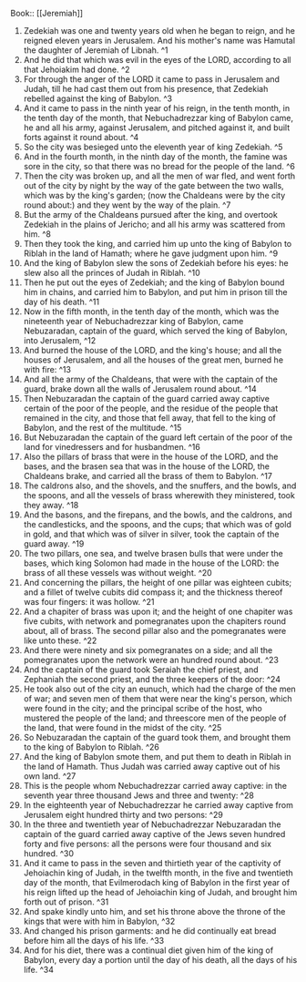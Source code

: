  Book:: [[Jeremiah]]
 1. Zedekiah was one and twenty years old when he began to reign, and he reigned eleven years in Jerusalem. And his mother's name was Hamutal the daughter of Jeremiah of Libnah. ^1
 2. And he did that which was evil in the eyes of the LORD, according to all that Jehoiakim had done. ^2
 3. For through the anger of the LORD it came to pass in Jerusalem and Judah, till he had cast them out from his presence, that Zedekiah rebelled against the king of Babylon. ^3
 4. And it came to pass in the ninth year of his reign, in the tenth month, in the tenth day of the month, that Nebuchadrezzar king of Babylon came, he and all his army, against Jerusalem, and pitched against it, and built forts against it round about. ^4
 5. So the city was besieged unto the eleventh year of king Zedekiah. ^5
 6. And in the fourth month, in the ninth day of the month, the famine was sore in the city, so that there was no bread for the people of the land. ^6
 7. Then the city was broken up, and all the men of war fled, and went forth out of the city by night by the way of the gate between the two walls, which was by the king's garden; (now the Chaldeans were by the city round about:) and they went by the way of the plain. ^7
 8. But the army of the Chaldeans pursued after the king, and overtook Zedekiah in the plains of Jericho; and all his army was scattered from him. ^8
 9. Then they took the king, and carried him up unto the king of Babylon to Riblah in the land of Hamath; where he gave judgment upon him. ^9
 10. And the king of Babylon slew the sons of Zedekiah before his eyes: he slew also all the princes of Judah in Riblah. ^10
 11. Then he put out the eyes of Zedekiah; and the king of Babylon bound him in chains, and carried him to Babylon, and put him in prison till the day of his death. ^11
 12. Now in the fifth month, in the tenth day of the month, which was the nineteenth year of Nebuchadrezzar king of Babylon, came Nebuzaradan, captain of the guard, which served the king of Babylon, into Jerusalem, ^12
 13. And burned the house of the LORD, and the king's house; and all the houses of Jerusalem, and all the houses of the great men, burned he with fire: ^13
 14. And all the army of the Chaldeans, that were with the captain of the guard, brake down all the walls of Jerusalem round about. ^14
 15. Then Nebuzaradan the captain of the guard carried away captive certain of the poor of the people, and the residue of the people that remained in the city, and those that fell away, that fell to the king of Babylon, and the rest of the multitude. ^15
 16. But Nebuzaradan the captain of the guard left certain of the poor of the land for vinedressers and for husbandmen. ^16
 17. Also the pillars of brass that were in the house of the LORD, and the bases, and the brasen sea that was in the house of the LORD, the Chaldeans brake, and carried all the brass of them to Babylon. ^17
 18. The caldrons also, and the shovels, and the snuffers, and the bowls, and the spoons, and all the vessels of brass wherewith they ministered, took they away. ^18
 19. And the basons, and the firepans, and the bowls, and the caldrons, and the candlesticks, and the spoons, and the cups; that which was of gold in gold, and that which was of silver in silver, took the captain of the guard away. ^19
 20. The two pillars, one sea, and twelve brasen bulls that were under the bases, which king Solomon had made in the house of the LORD: the brass of all these vessels was without weight. ^20
 21. And concerning the pillars, the height of one pillar was eighteen cubits; and a fillet of twelve cubits did compass it; and the thickness thereof was four fingers: it was hollow. ^21
 22. And a chapiter of brass was upon it; and the height of one chapiter was five cubits, with network and pomegranates upon the chapiters round about, all of brass. The second pillar also and the pomegranates were like unto these. ^22
 23. And there were ninety and six pomegranates on a side; and all the pomegranates upon the network were an hundred round about. ^23
 24. And the captain of the guard took Seraiah the chief priest, and Zephaniah the second priest, and the three keepers of the door: ^24
 25. He took also out of the city an eunuch, which had the charge of the men of war; and seven men of them that were near the king's person, which were found in the city; and the principal scribe of the host, who mustered the people of the land; and threescore men of the people of the land, that were found in the midst of the city. ^25
 26. So Nebuzaradan the captain of the guard took them, and brought them to the king of Babylon to Riblah. ^26
 27. And the king of Babylon smote them, and put them to death in Riblah in the land of Hamath. Thus Judah was carried away captive out of his own land. ^27
 28. This is the people whom Nebuchadrezzar carried away captive: in the seventh year three thousand Jews and three and twenty: ^28
 29. In the eighteenth year of Nebuchadrezzar he carried away captive from Jerusalem eight hundred thirty and two persons: ^29
 30. In the three and twentieth year of Nebuchadrezzar Nebuzaradan the captain of the guard carried away captive of the Jews seven hundred forty and five persons: all the persons were four thousand and six hundred. ^30
 31. And it came to pass in the seven and thirtieth year of the captivity of Jehoiachin king of Judah, in the twelfth month, in the five and twentieth day of the month, that Evilmerodach king of Babylon in the first year of his reign lifted up the head of Jehoiachin king of Judah, and brought him forth out of prison. ^31
 32. And spake kindly unto him, and set his throne above the throne of the kings that were with him in Babylon, ^32
 33. And changed his prison garments: and he did continually eat bread before him all the days of his life. ^33
 34. And for his diet, there was a continual diet given him of the king of Babylon, every day a portion until the day of his death, all the days of his life. ^34
